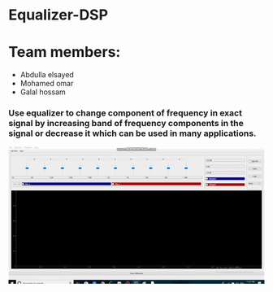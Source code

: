 # Equalizer-DSP
# Team members:
* Abdulla elsayed
* Mohamed omar
* Galal hossam

### Use equalizer to change component of frequency in exact signal by increasing band of frequency components in the signal or decrease it which can be used in many applications.

![task gif](equalizerGif.gif)

